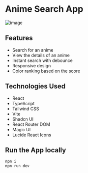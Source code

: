 # Anime Search App

![image](https://github.com/user-attachments/assets/d4d65b11-00d6-452d-b6b2-69ff6106bcdb)


## Features

- Search for an anime
- View the details of an anime
- Instant search with debounce
- Responsive design
- Color ranking based on the score

## Technologies Used

- React
- TypeScript
- Tailwind CSS
- Vite
- Shadcn UI
- React Router DOM
- Magic UI
- Lucide React Icons


## Run the App locally


```js
npm i 
npm run dev
```
